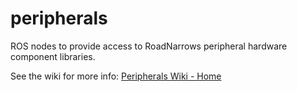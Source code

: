 peripherals
===========

ROS nodes to provide access to RoadNarrows peripheral hardware component libraries.

See the wiki for more info: [Peripherals Wiki - Home](https://github.com/roadnarrows-robotics/peripherals/wiki/home)

